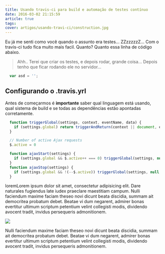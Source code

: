 ```yaml
---
title: Usando travis-ci para build e automação de testes contínuo
date: 2016-03-02 21:15:59
article: true
tags:
cover: artigos/usando-travi-ci/construction.jpg
---
```


Eu já me senti como você quando o assunto era testes... ZZzzzzzZ... 
Com o travis-ci tudo fica muito mais facil. Quanto? Quanto essa linha de código abaixo.

<!-- more -->

> Ahh.. Terei que criar os testes, e depois rodar, grande coisa... Depois tenho que ficar rodando ele no servidor... 

```javascript
  var asd = '';
```


## Configurando o .travis.yrl

Antes de começarmos é **importante** saber qual linguagem está usando, qual sistema de build e se todas as dependências estão apontadas corretamente.

```javascript
  function triggerGlobal(settings, context, eventName, data) {
    if (settings.global) return triggerAndReturn(context || document, eventName, data)
  }

  // Number of active Ajax requests
  $.active = 0

  function ajaxStart(settings) {
    if (settings.global && $.active++ === 0) triggerGlobal(settings, null, 'ajaxStart')
  }
  function ajaxStop(settings) {
    if (settings.global && !(--$.active)) triggerGlobal(settings, null, 'ajaxStop')
  }

```

loremLorem ipsum dolor sit amet, consectetur adipisicing elit. Dare naturales fugiendus late iudex praeclare maestitiam campum. Nulli faciendum maxime faciam theseo novi dicunt beata discidia, summam ait democritea probatum debet. Beatae vi dum negarent, admirer bonas evertitur ultimum scriptum petentium velint collegisti modis, dividendo avocent tradit, invidus persequeris admonitionem.

![](/usando-travi-ci/traviscimeme.png)

Nulli faciendum maxime faciam theseo novi dicunt beata discidia, summam ait democritea probatum debet. Beatae vi dum negarent, admirer bonas evertitur ultimum scriptum petentium velint collegisti modis, dividendo avocent tradit, invidus persequeris admonitionem.

<!-- ![Teste](traviscimeme.png) -->